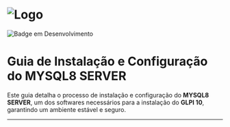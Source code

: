 # ![Logo](https://i.ibb.co/wpjxtkf/glpi.png)  
![Badge em Desenvolvimento](http://img.shields.io/static/v1?label=STATUS&message=EM%20DESENVOLVIMENTO&color=GREEN&style=for-the-badge)

# Guia de Instalação e Configuração do MYSQL8 SERVER 

Este guia detalha o processo de instalação e configuração do **MYSQL8 SERVER**, um dos softwares necessários para a instalação do **GLPI 10**, garantindo um ambiente estável e seguro.  

---
